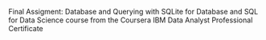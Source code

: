 Final Assigment: Database and Querying with SQLite for Database and SQL for Data Science course from the Coursera IBM Data Analyst Professional Certificate
